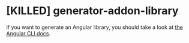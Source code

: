# [KILLED] generator-addon-library

If you want to generate an Angular library, you should take a look at [the Angular CLI docs](https://angular.io/guide/creating-libraries).
